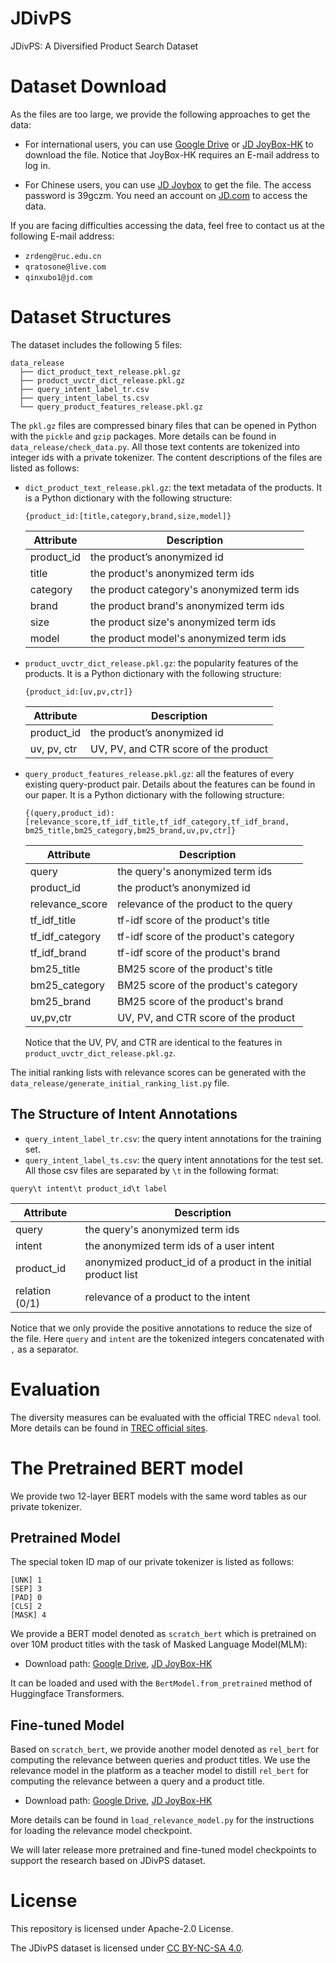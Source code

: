# JDivPS
JDivPS: A Diversified Product Search Dataset
# Dataset Download
As the files are too large, we provide the following approaches to get the data:
- For international users, you can use [Google Drive](https://drive.google.com/file/d/197xROnc7lpGiJy0Y7UkQCzhesD6ZKCy-/view?usp=sharing) or [JD JoyBox-HK](https://3.cn/fCUv-kM) to download the file. Notice that JoyBox-HK requires an E-mail address to log in.

- For Chinese users, you can use [JD Joybox](http://box.jd.com/sharedInfo/E4B795CDC285F016A2FADAC4C83BA8D2) to get the file. The access password is 39gczm. You need an account on [JD.com](https://www.jd.com/) to access the data.

If you are facing difficulties accessing the data, feel free to contact us at the following E-mail address:
- `zrdeng@ruc.edu.cn`
- `qratosone@live.com`
- `qinxubo1@jd.com`

# Dataset Structures
The dataset includes the following 5 files:
```
data_release
  ├── dict_product_text_release.pkl.gz
  ├── product_uvctr_dict_release.pkl.gz
  ├── query_intent_label_tr.csv
  ├── query_intent_label_ts.csv
  └── query_product_features_release.pkl.gz
```
The `pkl.gz` files are compressed binary files that can be opened in Python with the `pickle` and `gzip` packages. More details can be found in `data_release/check_data.py`. All those text contents are tokenized into integer ids with a private tokenizer. The content descriptions of the files are listed as follows:
- `dict_product_text_release.pkl.gz`: the text metadata of the products. It is a Python dictionary with the following structure:
  ```
  {product_id:[title,category,brand,size,model]}
  ```
  | Attribute | Description |
  |-------|-------|
  | product_id | the product’s anonymized id |
  | title | the product's anonymized term ids |
  | category | the product category's anonymized term ids |
  | brand | the product brand's anonymized term ids |
  | size | the product size's anonymized term ids |
  | model | the product model's anonymized term ids |
- `product_uvctr_dict_release.pkl.gz`: the popularity features of the products. It is a Python dictionary with the following structure:
  ```
  {product_id:[uv,pv,ctr]}
  ```
  | Attribute | Description |
  |-------|-------|
  | product_id | the product’s anonymized id |
  | uv, pv, ctr | UV, PV, and CTR score of the product |
- `query_product_features_release.pkl.gz`: all the features of every existing query-product pair. Details about the features can be found in our paper. It is a Python dictionary with the following structure:
  ```
  {(query,product_id):[relevance_score,tf_idf_title,tf_idf_category,tf_idf_brand, bm25_title,bm25_category,bm25_brand,uv,pv,ctr]}
  ```
  | Attribute | Description |
  |-------|-------|
  | query | the query's anonymized term ids |
  | product_id | the product’s anonymized id |
  | relevance_score | relevance of the product to the query |
  | tf_idf_title | tf-idf score of the product's title |
  | tf_idf_category | tf-idf score of the product's category |
  | tf_idf_brand | tf-idf score of the product's brand |
  | bm25_title | BM25 score of the product's title |
  | bm25_category | BM25 score of the product's category |
  | bm25_brand | BM25 score of the product's brand |
  | uv,pv,ctr | UV, PV, and CTR score of the product |
  
  Notice that the UV, PV, and CTR are identical to the features in `product_uvctr_dict_release.pkl.gz`.

The initial ranking lists with relevance scores can be generated with the `data_release/generate_initial_ranking_list.py` file.

## The Structure of Intent Annotations
- `query_intent_label_tr.csv`: the query intent annotations for the training set.
- `query_intent_label_ts.csv`: the query intent annotations for the test set. 
All those csv files are separated by `\t` in the following format:
```
query\t intent\t product_id\t label
```
  | Attribute | Description |
  |-------|-------|
  | query | the query's anonymized term ids |
  | intent| the anonymized term ids of a user intent |
  | product_id | anonymized product_id of a product in the initial product list |
  | relation (0/1) | relevance of a product to the intent |

Notice that we only provide the positive annotations to reduce the size of the file. Here `query` and `intent` are the tokenized integers concatenated with `,` as a separator.

# Evaluation
The diversity measures can be evaluated with the official TREC `ndeval` tool. More details can be found in [TREC official sites](https://trec.nist.gov/data/web09.html).

# The Pretrained BERT model
We provide two 12-layer BERT models with the same word tables as our private tokenizer. 

## Pretrained Model
The special token ID map of our private tokenizer is listed as follows:
```
[UNK] 1
[SEP] 3
[PAD] 0
[CLS] 2
[MASK] 4
```
We provide a BERT model denoted as `scratch_bert` which is pretrained on over 10M product titles with the task of Masked Language Model(MLM):
- Download path: [Google Drive](https://drive.google.com/file/d/1Nuz5vbrFyPS7Cqu4r-4PyO4T7iYUuuHs/view?usp=sharing), [JD JoyBox-HK](https://3.cn/fDb-mx6)

It can be loaded and used with the `BertModel.from_pretrained` method of Huggingface Transformers.

## Fine-tuned Model
Based on `scratch_bert`, we provide another model denoted as `rel_bert` for computing the relevance between queries and product titles. We use the relevance model in the platform as a teacher model to distill `rel_bert` for computing the relevance between a query and a product title.
- Download path: [Google Drive](https://drive.google.com/file/d/1Yjw1wmsJ6Wul1YQbBd5aIpWyLihze55A/view?usp=sharing), [JD JoyBox-HK](https://creativecommons.org/licenses/by-nc-sa/4.0/)

More details can be found in `load_relevance_model.py` for the instructions for loading the relevance model checkpoint.

We will later release more pretrained and fine-tuned model checkpoints to support the research based on JDivPS dataset.

# License
This repository is licensed under Apache-2.0 License.

The JDivPS dataset is licensed under [CC BY-NC-SA 4.0](https://creativecommons.org/licenses/by-nc-sa/4.0/).

